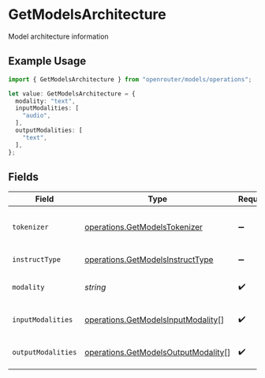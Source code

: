 # GetModelsArchitecture

Model architecture information

## Example Usage

```typescript
import { GetModelsArchitecture } from "openrouter/models/operations";

let value: GetModelsArchitecture = {
  modality: "text",
  inputModalities: [
    "audio",
  ],
  outputModalities: [
    "text",
  ],
};
```

## Fields

| Field                                                                                      | Type                                                                                       | Required                                                                                   | Description                                                                                | Example                                                                                    |
| ------------------------------------------------------------------------------------------ | ------------------------------------------------------------------------------------------ | ------------------------------------------------------------------------------------------ | ------------------------------------------------------------------------------------------ | ------------------------------------------------------------------------------------------ |
| `tokenizer`                                                                                | [operations.GetModelsTokenizer](../../models/operations/getmodelstokenizer.md)             | :heavy_minus_sign:                                                                         | Tokenizer type used by the model                                                           |                                                                                            |
| `instructType`                                                                             | [operations.GetModelsInstructType](../../models/operations/getmodelsinstructtype.md)       | :heavy_minus_sign:                                                                         | Instruction format type                                                                    |                                                                                            |
| `modality`                                                                                 | *string*                                                                                   | :heavy_check_mark:                                                                         | Primary modality of the model                                                              | text                                                                                       |
| `inputModalities`                                                                          | [operations.GetModelsInputModality](../../models/operations/getmodelsinputmodality.md)[]   | :heavy_check_mark:                                                                         | Supported input modalities                                                                 |                                                                                            |
| `outputModalities`                                                                         | [operations.GetModelsOutputModality](../../models/operations/getmodelsoutputmodality.md)[] | :heavy_check_mark:                                                                         | Supported output modalities                                                                |                                                                                            |